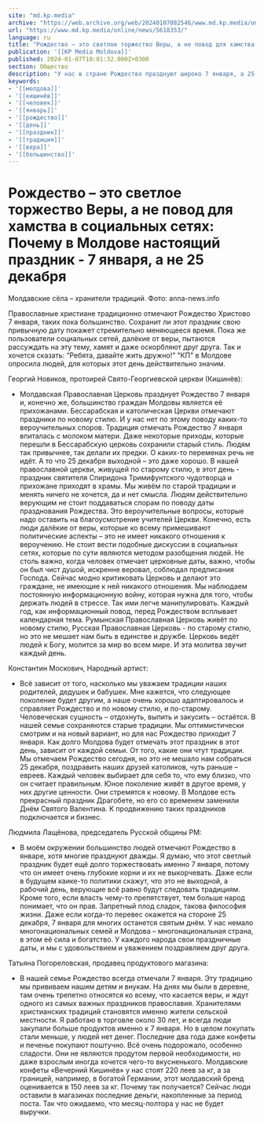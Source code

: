 ```yaml
---
site: "md.kp.media"
archive: "https://web.archive.org/web/20240107082546/www.md.kp.media/online/news/5618353/"
url: "https://www.md.kp.media/online/news/5618353/"
language: ru
title: "Рождество – это светлое торжество Веры, а не повод для хамства в социальных сетях: Почему в Молдове настоящий праздник - 7 января, а не 25 декабря"
publication: '[[KP Media Moldova]]'
published: 2024-01-07T10:01:32.000Z+0300
section: Общество
description: "У нас в стране Рождество празднуют широко 7 января, а 25-е декабря не прижилось - \"КП\" в Молдове разбиралась в этом вопросе [МНЕНИЯ]"
keywords:
- '[[молдова]]'
- '[[кишинёв]]'
- '[[человек]]'
- '[[январь]]'
- '[[рождество]]'
- '[[день]]'
- '[[праздник]]'
- '[[традиция]]'
- '[[вера]]'
- '[[большинство]]'
---
```


# Рождество – это светлое торжество Веры, а не повод для хамства в социальных сетях: Почему в Молдове настоящий праздник - 7 января, а не 25 декабря

Молдавские сёла – хранители традиций. Фото: anna-news.info

Православные христиане традиционно отмечают Рождество Христово 7 января, таких пока большинство. Сохранит ли этот праздник свою привычную дату покажет стремительно меняющееся время. Пока же пользователи социальных сетей, далёкие от веры, пытаются рассуждать на эту тему, хамят и даже оскорбляют друг друга. Так и хочется сказать: “Ребята, давайте жить дружно!” "КП" в Молдове опросила людей, для которых этот день действительно значим.

Георгий Новиков, протоирей Свято-Георгиевской церкви (Кишинёв):

- Молдавская Православная Церковь празднует Рождество 7 января и, конечно же, большинство граждан Молдовы является её прихожанами. Бессарабская и католическая Церкви отмечают праздники по новому стилю. И у нас нет по этому поводу каких-то вероучительных споров. Традиция отмечать Рождество 7 января впиталась с молоком матери. Даже некоторые приходы, которые перешли в Бессарабскую церковь сохранили старый стиль. Людям так привычнее, так делали их предки. О каких-то переменах речь не идёт. А то что 25 декабря выходной – это даже хорошо. В нашей православной церкви, живущей по старому стилю, в этот день - праздник святителя Спиридона Тримифунтского чудотворца и прихожане приходят в храмы. Мы живём по старой традиции и менять ничего не хочется, да и нет смысла. Людям действительно верующим не стоит поддаваться спорам по поводу даты празднования Рождества. Это вероучительные вопросы, которые надо оставить на благоусмотрение учителей Церкви. Конечно, есть люди далёкие от веры, которые ко всему примешивают политические аспекты – это не имеет никакого отношения к вероучению. Не стоит вести подобные дискуссии в социальных сетях, которые по сути являются методом разобщения людей. Не столь важно, когда человек отмечает церковные даты, важно, чтобы он был чист душой, искренне веровал, соблюдал предписания Господа. Сейчас модно критиковать Церковь и делают это граждане, не имеющие к ней никакого отношения. Мы наблюдаем постоянную информационную войну, которая нужна для того, чтобы держать людей в стрессе. Так ими легче манипулировать. Каждый год, как информационный повод, перед Рождеством всплывает календарная тема. Румынская Православная Церковь живёт по новому стилю, Русская Православная Церковь - по старому стилю, но это не мешает нам быть в единстве и дружбе. Церковь ведёт людей к Богу, молится за мир во всем мире. И эта молитва звучит каждый день.

Константин Москович, Народный артист:

- Всё зависит от того, насколько мы уважаем традиции наших родителей, дедушек и бабушек. Мне кажется, что следующее поколение будет другим, а наше очень хорошо адаптировалось и справляет Рождество и по новому стилю, и по-старому. Человеческая сущность – отдохнуть, выпить и закусить – остаётся. В нашей семье сохраняются старые традиции. Мы оптимистически смотрим и на новый вариант, но для нас Рождество приходит 7 января. Как долго Молдова будет отмечать этот праздник в этот день, зависит от каждой семьи. От того, какие они чтут традиции. Мы отмечаем Рождество сегодня, но это не мешало нам собраться 25 декабря, поздравить наших друзей католиков, чуть раньше – евреев. Каждый человек выбирает для себя то, что ему близко, что он считает правильным. Юное поколение живёт в другое время, у них другие ценности. Они стремятся к новому. В Молдове есть прекрасный праздник Драгобете, но его со временем заменили Днём Святого Валентина. К продвижению таких праздников подключается и бизнес.

Людмила Лащёнова, председатель Русской общины РМ:

- В моём окружении большинство людей отмечают Рождество в январе, хотя многие празднуют дважды. Я думаю, что этот светлый праздник будет ещё долго торжествовать именно 7 января, потому что он имеет очень глубокие корни и их не выкорчевать. Даже если в будущем каике-то политики скажут, что это не выходной, а рабочий день, верующие всё равно будут следовать традициям. Кроме того, если власть чему-то препятствует, тем больше народ понимает, что он прав. Запретный плод сладок, такова философия жизни. Даже если когда-то перевес окажется на стороне 25 декабря, 7 января для многих останется святым днём. У нас немало многонациональных семей и Молдова – многонациональная страна, в этом её сила и богатство. У каждого народа свои праздничные даты, и мы с удовольствием и уважением поздравляем друг друга.

Татьяна Погореловская, продавец продуктового магазина:

- В нашей семье Рождество всегда отмечали 7 января. Эту традицию мы прививаем нашим детям и внукам. На днях мы были в деревне, там очень трепетно относятся ко всему, что касается веры, и ждут одного из самых важных праздников православия. Хранителями христианских традиций становятся именно жители сельской местности. Я работаю в торговле около 30 лет, и всегда люди закупали больше продуктов именно к 7 января. Но в целом покупать стали меньше, у людей нет денег. Последние два года даже конфеты и печенье покупают поштучно. Всё очень подорожало, особенно сладости. Они не являются продутом первой необходимости, но даже взрослым иногда хочется чего-то вкусненького. Молдавские конфеты «Вечерний Кишинёв» у нас стоят 220 леев за кг, а за границей, например, в богатой Германии, этот молдавский бренд оценивается в 150 леев за кг. Почему так получается? Сейчас люди оставили в магазинах последние деньги, накопленные за период поста. Так что ожидаемо, что месяц-полтора у нас не будет выручки.